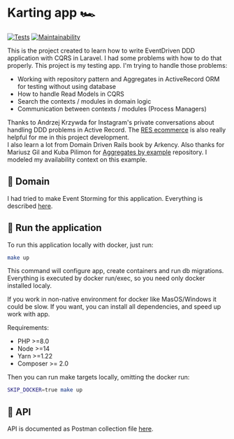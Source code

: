 # Karting app :racing_car:
[![Tests](https://github.com/mtk3d/karting-laravel-ddd-cqrs/actions/workflows/tests.yml/badge.svg)](https://github.com/mtk3d/karting-laravel-ddd-cqrs/actions/workflows/tests.yml)
[![Maintainability](https://api.codeclimate.com/v1/badges/8dd235e0927737ae434b/maintainability)](https://codeclimate.com/github/mtk3d/karting-laravel-ddd-cqrs/maintainability)

This is the project created to learn how to write EventDriven DDD application with CQRS in Laravel. I had some problems with how to do that properly. This project is my testing app.
I'm trying to handle those problems:
- Working with repository pattern and Aggregates in ActiveRecord ORM for testing without using database
- How to handle Read Models in CQRS
- Search the contexts / modules in domain logic
- Communication between contexts / modules (Process Managers)

Thanks to Andrzej Krzywda for Instagram's private conversations about handling DDD problems in Active Record.
The [RES ecommerce](https://github.com/RailsEventStore/ecommerce) is also really helpful for me in this project development.  
I also learn a lot from Domain Driven Rails book by Arkency.
Also thanks for Mariusz Gil and Kuba Pilimon for [Aggregates by example](https://github.com/mariuszgil/aggregates-by-example) repository.
I modeled my availability context on this example.

## :blue_book: Domain
I had tried to make Event Storming for this application. Everything is described [here](doc/event-storming.md).

## :rocket: Run the application
To run this application locally with docker, just run:
```bash
make up
```
This command will configure app, create containers and run db migrations.
Everything is executed by docker run/exec, so you need only docker installed localy.

If you work in non-native environment for docker like MasOS/Windows it could be slow.
If you want, you can install all dependencies, and speed up work with app.

Requirements:
- PHP >=8.0
- Node >=14
- Yarn >=1.22
- Composer >= 2.0

Then you can run make targets locally, omitting the docker run:
```bash
SKIP_DOCKER=true make up
```

## :speech_balloon: API
API is documented as Postman collection file [here](doc/Karting.postman_collection.json).
